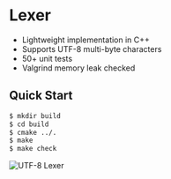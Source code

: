 # Lexer

* Lightweight implementation in C++
* Supports UTF-8 multi-byte characters
* 50+ unit tests
* Valgrind memory leak checked

## Quick Start

```bash
$ mkdir build
$ cd build
$ cmake ../.
$ make
$ make check
```

<img src="https://i.imgur.com/gAMueGb.png" alt="UTF-8 Lexer"/>
